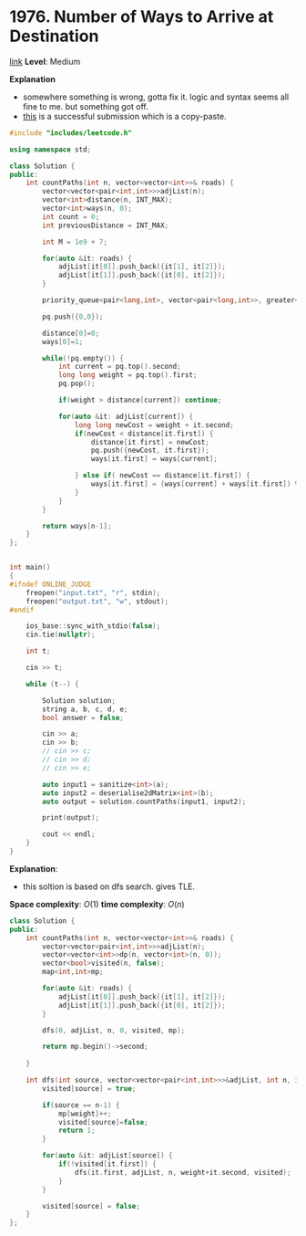 # 1976. Number of Ways to Arrive at Destination

[link](https://leetcode.com/problems/number-of-ways-to-arrive-at-destination/)
**Level**: Medium 

**Explanation**
- somewhere something is wrong, gotta fix it. logic and syntax seems all fine to me. but something got off.
- [this](https://leetcode.com/submissions/detail/763574138/) is a successful submission which is a copy-paste.

```cpp
#include "includes/leetcode.h"

using namespace std;

class Solution {
public:
    int countPaths(int n, vector<vector<int>>& roads) {
        vector<vector<pair<int,int>>>adjList(n);
        vector<int>distance(n, INT_MAX);
        vector<int>ways(n, 0);
        int count = 0;
        int previousDistance = INT_MAX;

        int M = 1e9 + 7;

        for(auto &it: roads) {
            adjList[it[0]].push_back({it[1], it[2]});
            adjList[it[1]].push_back({it[0], it[2]});
        }

        priority_queue<pair<long,int>, vector<pair<long,int>>, greater<pair<long,int>>>pq;

        pq.push({0,0});

        distance[0]=0;
        ways[0]=1;

        while(!pq.empty()) {
            int current = pq.top().second;
            long long weight = pq.top().first;
            pq.pop();

            if(weight > distance[current]) continue;

            for(auto &it: adjList[current]) {
                long long newCost = weight + it.second;
                if(newCost < distance[it.first]) {
                    distance[it.first] = newCost;
                    pq.push({newCost, it.first});
                    ways[it.first] = ways[current];

                } else if( newCost == distance[it.first]) {
                    ways[it.first] = (ways[current] + ways[it.first]) % M;
                }
            }
        }

        return ways[n-1]; 
    }
};


int main()
{
#ifndef ONLINE_JUDGE
    freopen("input.txt", "r", stdin);
    freopen("output.txt", "w", stdout);
#endif

    ios_base::sync_with_stdio(false);
    cin.tie(nullptr);

    int t;

    cin >> t;

    while (t--) {

        Solution solution;
        string a, b, c, d, e;
        bool answer = false;

        cin >> a;
        cin >> b;
        // cin >> c;
        // cin >> d; 
        // cin >> e;

        auto input1 = sanitize<int>(a);
        auto input2 = deserialise2dMatrix<int>(b);
        auto output = solution.countPaths(input1, input2);

        print(output);

        cout << endl;
    }
}
```


**Explanation**:
- this soltion is based on dfs search. gives TLE.

**Space complexity**: $O(1)$
**time complexity**: $O(n)$

```cpp
class Solution {
public:
    int countPaths(int n, vector<vector<int>>& roads) {
        vector<vector<pair<int,int>>>adjList(n);
        vector<vector<int>>dp(n, vector<int>(n, 0));
        vector<bool>visited(n, false);
        map<int,int>mp;

        for(auto &it: roads) {
            adjList[it[0]].push_back({it[1], it[2]});
            adjList[it[1]].push_back({it[0], it[2]});
        }

        dfs(0, adjList, n, 0, visited, mp);

        return mp.begin()->second;
 
    }

    int dfs(int source, vector<vector<pair<int,int>>>&adjList, int n, int weight, vector<bool>&visited, map<int,int>&mp) {
        visited[source] = true;

        if(source == n-1) {
            mp[weight]++;
            visited[source]=false;
            return 1;
        }

        for(auto &it: adjList[source]) {
            if(!visited[it.first]) {
                dfs(it.first, adjList, n, weight+it.second, visited);
            }
        }

        visited[source] = false;
    }
};

```

